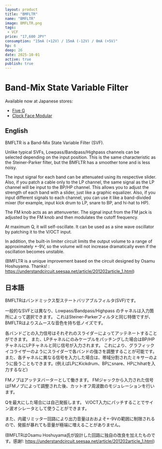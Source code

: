 ```yaml
---
layout: product
title: "BMFLTR"
name: "BMFLTR"
image: BMFLTR.png
tags:
 - VCF
price: "17,600 JPY"
consumption: "15mA (+12V) / 15mA (-12V) / 0mA (+5V)"
hp: 6
deep: 26
date: 2025-10-01
active: true
publish: true
---
```


# Band-Mix State Variable Filter


Available now at Japanese stores:

- [Five G](https://fiveg.net)
- [Clock Face Modular](https://clockfacemodular.com)

## English

BMFLTR is a Band-Mix State Variable Filter (SVF).

Unlike typical SVFs, Lowpass/Bandpass/Highpass channels can be selected depending on the input position.
This is the same characteristic as the Steiner-Parker filter, but the BMFLTR has a smoother tone and is less noisy.

The input signal for each band can be attenuated using its respective slider.
Also, if you patch a cable only to the LP channel, the same signal as the LP channel will be input to the BP/HP channel.
This allows you to adjust the strength of each band with a slider, just like a graphic equalizer.
Also, if you input different signals to each channel, you can use it like a band-divided mixer (for example, input kick drum to LP, snare to BP, and hi-hat to HP).

The FM knob acts as an attenuverter.
The signal input from the FM jack is adjusted by the FM knob and then modulates the cutoff frequency.

At maximum Q, it will self-oscillate.
It can be used as a sine wave oscillator by patching it to the V/OCT input.

In addition, the built-in limiter circuit limits the output volume to a range of approximately +-9V, so the volume will not increase dramatically even if the oscillation becomes unstable.

(BMFLTR is a unique improvement based on the circuit designed by Osamu Hoshuyama. Thanks! : https://understandcircuit.seesaa.net/article/201202article_1.html)

## 日本語

BMFLTRはバンドミックス型ステートバリアブルフィルタ(SVF)です。

一般的なSVFとは異なり、Lowpass/Bandpass/Highpass のチャネルは入力箇所によって選択できます。
これはSteiner-Parkerフィルタと同じ特徴ですが、BMFLTRはよりスムースな音色を持ち低ノイズです。

各バンドごとの入力信号はそれぞれのスライダーによってアッテネートすることができます。
また、LPチャネルにのみケーブルをパッチングした場合はBP/HPチャネルにLPチャネルと同じ信号が入力されます。
これにより、グラフィックイコライザーのようにスライダーで各バンドの強さを調整することが可能です。
また、各チャネルに異なる信号を入力した場合は、帯域分割されたミキサーのように扱うこともできます。(例えばLPにKickdrum、BPにsnare、HPにhihatを入力するなど)

FMノブはアッテヌバーターとして働きます。
FMジャックから入力された信号はFMノブによって調整された後、カットオフ周波数のモジュレーションを行います。

Qを最大にした場合には自己発振します。
V/OCT入力にパッチすることでサイン波オシレータとして使うことができます。

また、内蔵リミッター回路により出力音量はおおよそ+-9Vの範囲に制限されるので、発振が暴れても音量が極端に増えることがありません。

(BMFLTRはOsamu Hoshuyama氏が設計した回路に独自の改良を加えたものです。感謝!: https://understandcircuit.seesaa.net/article/201202article_1.html)

